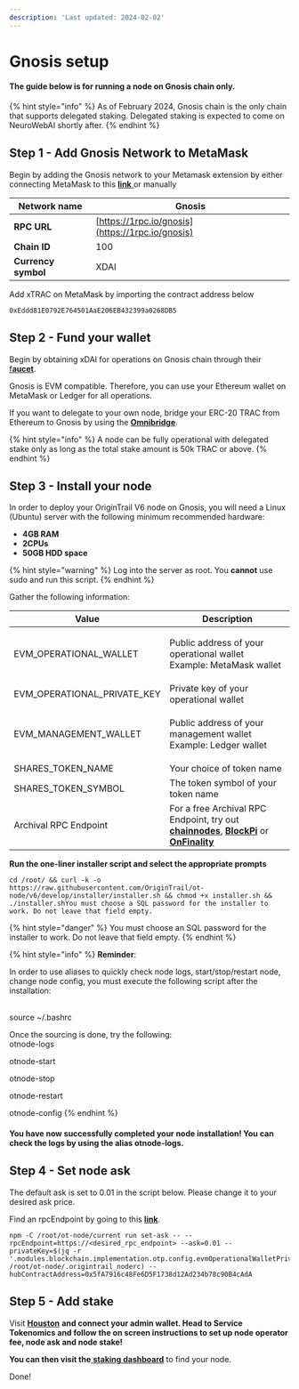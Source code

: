 ```yaml
---
description: 'Last updated: 2024-02-02'
---
```


# Gnosis setup

#### The guide below is for running a node on Gnosis chain only.

{% hint style="info" %}
As of February 2024, Gnosis chain is the only chain that supports delegated staking. Delegated staking is expected to come on NeuroWebAI shortly after.
{% endhint %}

## Step 1 - Add Gnosis Network to MetaMask

Begin by adding the Gnosis network to your Metamask extension by either connecting MetaMask to this [**link** ](https://chainlist.org/?search=gnosis)or manually

| Network name        | Gnosis                                           |
| ------------------- | ------------------------------------------------ |
| **RPC URL**         | [https://1rpc.io/gnosis](https://1rpc.io/gnosis) |
| **Chain ID**        | 100                                              |
| **Currency symbol** | XDAI                                             |

Add xTRAC on MetaMask by importing the contract address below

```
0xEddd81E0792E764501AaE206EB432399a0268DB5
```

## Step 2 - Fund your wallet

Begin by obtaining xDAI for operations on Gnosis chain through their [f**aucet**](https://www.gnosisfaucet.com/).

Gnosis is EVM compatible. Therefore, you can use your Ethereum wallet on MetaMask or Ledger for all operations.

If you want to delegate to your own node, bridge your ERC-20 TRAC from Ethereum to Gnosis by using the [**Omnibridge**](https://omnibridge.gnosischain.com/bridge).

{% hint style="info" %}
A node can be fully operational with delegated stake only as long as the total stake amount is 50k TRAC or above.
{% endhint %}

## Step 3 - Install your node

In order to deploy your OriginTrail V6 node on Gnosis, you will need a Linux (Ubuntu) server with the following minimum recommended hardware:

* **4GB RAM**
* **2CPUs**
* **50GB HDD space**

{% hint style="warning" %}
Log into the server as root. You **cannot** use sudo and run this script.
{% endhint %}

Gather the following information:

| Value                          | Description                                                                                                                                                                           |
| ------------------------------ | ------------------------------------------------------------------------------------------------------------------------------------------------------------------------------------- |
| EVM\_OPERATIONAL\_WALLET       | <p>Public address of your operational wallet<br>Example: MetaMask wallet</p>                                                                                                          |
| EVM\_OPERATIONAL\_PRIVATE\_KEY | Private key of your operational wallet                                                                                                                                                |
| EVM\_MANAGEMENT\_WALLET        | <p>Public address of your management wallet<br>Example: Ledger wallet</p>                                                                                                             |
| SHARES\_TOKEN\_NAME            | Your choice of token name                                                                                                                                                             |
| SHARES\_TOKEN\_SYMBOL          | The token symbol of your token name                                                                                                                                                   |
| Archival RPC Endpoint          | For a free Archival RPC Endpoint, try out [**chainnodes**](https://app.chainnodes.org/), [**BlockPi**](https://dashboard.blockpi.io/) or [**OnFinality**](https://app.onfinality.io/) |

**Run the one-liner installer script and select the appropriate prompts**

```
cd /root/ && curl -k -o https://raw.githubusercontent.com/OriginTrail/ot-node/v6/develop/installer/installer.sh && chmod +x installer.sh && ./installer.shYou must choose a SQL password for the installer to work. Do not leave that field empty.
```

{% hint style="danger" %}
You must choose an SQL password for the installer to work. Do not leave that field empty.
{% endhint %}

{% hint style="info" %}
**Reminder**:

In order to use aliases to quickly check node logs, start/stop/restart node, change node config, you must execute the following script after the installation:

\
source \~/.bashrc

Once the sourcing is done, try the following:\
otnode-logs

otnode-start

otnode-stop

otnode-restart

otnode-config
{% endhint %}

#### You have now successfully completed your node installation! You can check the logs by using the alias otnode-logs.

## Step 4 - Set node ask

The default ask is set to 0.01 in the script below. Please change it to your desired ask price.

Find an rpcEndpoint by going to this [**link**](https://docs.gnosischain.com/tools/rpc/).&#x20;

```
npm -C /root/ot-node/current run set-ask -- --rpcEndpoint=https://<desired_rpc_endpoint> --ask=0.01 --privateKey=$(jq -r '.modules.blockchain.implementation.otp.config.evmOperationalWalletPrivateKey' /root/ot-node/.origintrail_noderc) --hubContractAddress=0x5fA7916c48Fe6D5F1738d12Ad234b78c90B4cAdA
```

## Step 5 - Add stake

Visit [**Houston**](https://houston.origintrail.io/login) **and connect your admin wallet. Head to Service Tokenomics and follow the on screen instructions to set up node operator fee, node ask and node stake!**

**You can then visit the**[ **staking dashboard**](https://dkg.origintrail.io/staking) to find your node.

Done!
